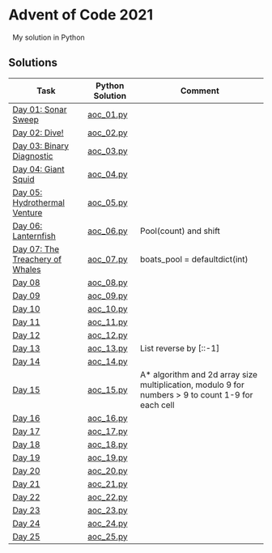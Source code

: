# Advent of Code 2021

&nbsp;
My solution in Python

## Solutions


Task                                                              | Python Solution             | Comment
---                                                               | ---                         | ---
[Day 01: Sonar Sweep](http://adventofcode.com/2021/day/1)         | [aoc_01.py](aoc_01.py) | 
[Day 02: Dive!](http://adventofcode.com/2021/day/2)               | [aoc_02.py](aoc_02.py) | 
[Day 03: Binary Diagnostic](http://adventofcode.com/2021/day/3)   | [aoc_03.py](aoc_03.py) | 
[Day 04: Giant Squid](http://adventofcode.com/2021/day/4)         | [aoc_04.py](aoc_04.py) | 
[Day 05: Hydrothermal Venture](http://adventofcode.com/2021/day/5)| [aoc_05.py](aoc_05.py) | 
[Day 06: Lanternfish](http://adventofcode.com/2021/day/6)         | [aoc_06.py](aoc_06.py) | Pool(count) and shift
[Day 07: The Treachery of Whales](http://adventofcode.com/2021/day/7)                      | [aoc_07.py](aoc_07.py) | boats_pool = defaultdict(int)
[Day 08](http://adventofcode.com/2021/day/8)                      | [aoc_08.py](aoc_08.py) |
[Day 09](http://adventofcode.com/2021/day/9)                      | [aoc_09.py](aoc_09.py) |
[Day 10](http://adventofcode.com/2021/day/10)                     | [aoc_10.py](aoc_10.py) |
[Day 11](http://adventofcode.com/2021/day/11)                     | [aoc_11.py](aoc_11.py) |
[Day 12](http://adventofcode.com/2021/day/12)                     | [aoc_12.py](aoc_12.py) |
[Day 13](http://adventofcode.com/2021/day/13)                     | [aoc_13.py](aoc_13.py) |List reverse by [::-1]
[Day 14](http://adventofcode.com/2021/day/14)                     | [aoc_14.py](aoc_14.py) |
[Day 15](http://adventofcode.com/2021/day/15)                     | [aoc_15.py](aoc_15.py) |A* algorithm and 2d array size multiplication, modulo 9 for numbers > 9 to count 1-9 for each cell
[Day 16](http://adventofcode.com/2021/day/16)                     | [aoc_16.py](aoc_16.py) |
[Day 17](http://adventofcode.com/2021/day/17)                     | [aoc_17.py](aoc_17.py) |
[Day 18](http://adventofcode.com/2021/day/18)                     | [aoc_18.py](aoc_18.py) |
[Day 19](http://adventofcode.com/2021/day/19)                     | [aoc_19.py](aoc_19.py) |
[Day 20](http://adventofcode.com/2021/day/20)                     | [aoc_20.py](aoc_20.py) |
[Day 21](http://adventofcode.com/2021/day/21)                     | [aoc_21.py](aoc_21.py) |
[Day 22](http://adventofcode.com/2021/day/22)                     | [aoc_22.py](aoc_22.py) |
[Day 23](http://adventofcode.com/2021/day/23)                     | [aoc_23.py](aoc_23.py) |
[Day 24](http://adventofcode.com/2021/day/24)                     | [aoc_24.py](aoc_24.py) |
[Day 25](http://adventofcode.com/2021/day/25)                     | [aoc_25.py](aoc_25.py) |